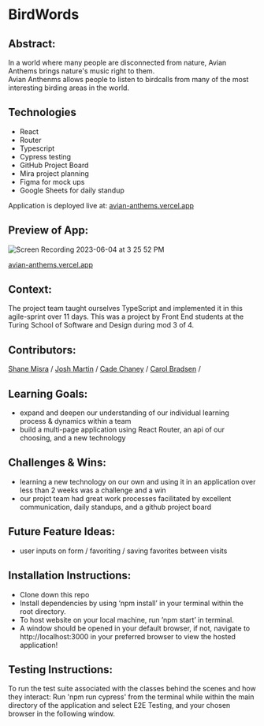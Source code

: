 # BirdWords

## Abstract:
[//]: <>
In a world where many people are disconnected from nature, Avian Anthems brings nature's music right to them.  
Avian Anthenms allows people to listen to birdcalls from many of the most interesting birding areas in the world. 

## Technologies
- React
- Router
- Typescript
- Cypress testing
- GitHub Project Board
- Mira project planning 
- Figma for mock ups
- Google Sheets for daily standup

Application is deployed live at: [avian-anthems.vercel.app](avian-anthems.vercel.app)

## Preview of App:
[//]: <>
![Screen Recording 2023-06-04 at 3 25 52 PM](https://github.com/sdmisra/birdWords/assets/117617970/5f1c65ec-4536-4ae5-96ac-3a4c7757ac21)

[avian-anthems.vercel.app](avian-anthems.vercel.app)

## Context:
[//]: <>
The project team taught ourselves TypeScript and implemented it in this agile-sprint over 11 days. 
This was a project by Front End students at the Turing School of Software and Design during mod 3 of 4.

## Contributors:
[//]: <>
[Shane Misra](https://github.com/sdmisra) /
[Josh Martin](https://github.com/jmartin777) /
[Cade Chaney](https://github.com/cadechaney) /
[Carol Bradsen](https://github.com/cbradsen) /

## Learning Goals:
[//]: <>
- expand and deepen our understanding of our individual learning process & dynamics within a team 
- build a multi-page application using React Router, an api of our choosing, and a new technology

## Challenges & Wins:
- learning a new technology on our own and using it in an application over less than 2 weeks was a challenge and a win
- our projct team had great work processes facilitated by excellent communication, daily standups, and a github project board

## Future Feature Ideas:
[//]: <>

- user inputs on form / favoriting / saving favorites between visits

## Installation Instructions:
[//]: <>

- Clone down this repo
- Install dependencies by using ‘npm install’ in your terminal within the root directory.
- To host website on your local machine, run ’npm start’ in terminal.
- A window should be opened in your default browser, if not, navigate to http://localhost:3000 in your preferred browser to view the hosted application!

## Testing Instructions:
[//]: <>

To run the test suite associated with the classes behind the scenes and how they interact: 
Run 'npm run cypress' from the terminal while within the main directory of the application and select E2E Testing, and your chosen browser in the following window.
